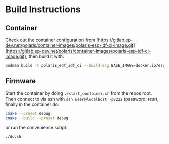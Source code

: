 # Build Instructions

## Container

Check out the container configuration from [https://gitlab.ep-dev.net/polaris/container-images/polaris-esp-idf-ci-image.git](https://gitlab.ep-dev.net/polaris/container-images/polaris-esp-idf-ci-image.git), then build it with:

```bash 
podman build -t polaris_edf_idf_ci --build-arg BASE_IMAGE=docker.io/espressif/idf:release-v5.3 .
```

## Firmware

Start the container by doing `./start_container.sh` from the repos root. Then connect to via ssh with `ssh user@localhost -p2222` (password: _test_), finally in the container do:

```bash  
cmake --preset debug
cmake --build --preset debug 
```

or run the convenience script:

```bash 
./do.sh
```